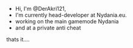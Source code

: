 - Hi, I'm @DerAkri121,
- I'm currently head-developer at Nydania.eu.
- working on the main gamemode Nydania
- and at a private anti cheat

thats it....
